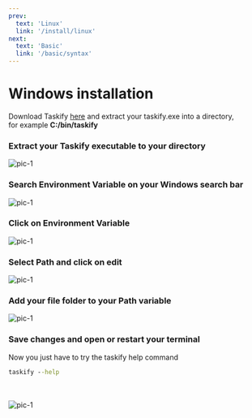 ```yaml
---
prev:
  text: 'Linux'
  link: '/install/linux'
next:
  text: 'Basic'
  link: '/basic/syntax'
---
```

# Windows installation

Download Taskify [here](https://github.com/ElSombrero2/taskify/releases/) and extract your taskify.exe 
into a directory,  
for example **C:/bin/taskify**

### Extract your Taskify executable to your directory

![pic-1](/public/installation/windows/folder.png)

### Search Environment Variable on your Windows search bar

![pic-1](/public/installation/windows/search.png)

### Click on Environment Variable

![pic-1](/public/installation/windows/environment.png)

### Select **Path** and click on **edit**

![pic-1](/public/installation/windows/change.png)

### Add your file folder to your Path variable

![pic-1](/public/installation/windows/add.png)

### Save changes and open or restart your terminal

Now you just have to try the taskify help command

```cmd
taskify --help
```
<br/><br/>
![pic-1](/public/installation/windows/cmd.png)
